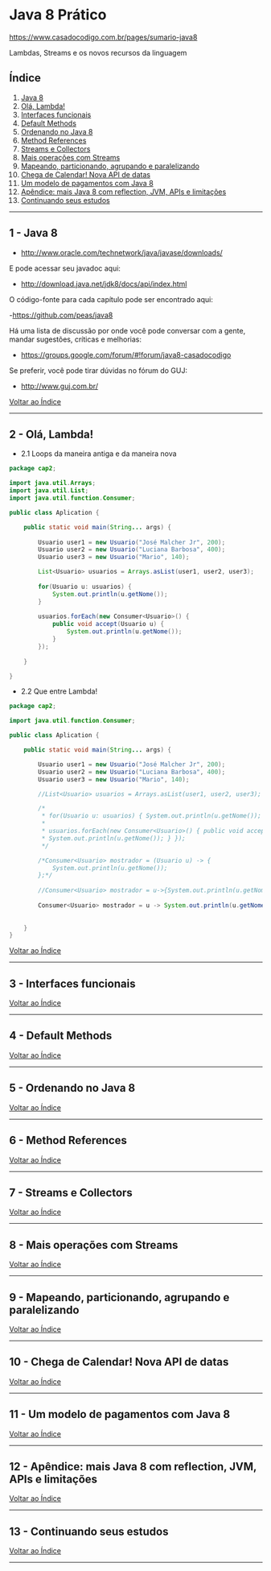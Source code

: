 # Java 8 Prático

https://www.casadocodigo.com.br/pages/sumario-java8

Lambdas, Streams e os novos recursos da linguagem 

## <a name="indice">Índice</a>

1. [Java 8](#parte1)     
2. [Olá, Lambda!](#parte2)     
3. [Interfaces funcionais](#parte3)     
4. [Default Methods](#parte4)     
5. [Ordenando no Java 8](#parte5)     
6. [Method References](#parte6)     
7. [Streams e Collectors](#parte7)     
8. [Mais operações com Streams](#parte8)     
9. [Mapeando, particionando, agrupando e paralelizando](#parte9)     
10. [Chega de Calendar! Nova API de datas](#parte10)     
11. [Um modelo de pagamentos com Java 8](#parte11)     
12. [Apêndice: mais Java 8 com reflection, JVM, APIs e limitações](#parte12)     
13. [Continuando seus estudos](#parte13)     
---


## <a name="parte1">1 - Java 8</a>

- http://www.oracle.com/technetwork/java/javase/downloads/

E pode acessar seu javadoc aqui:

- http://download.java.net/jdk8/docs/api/index.html

O código-fonte para cada capítulo pode ser encontrado aqui:

-https://github.com/peas/java8

Há uma lista de discussão por onde você pode conversar com a gente, mandar sugestões, críticas e melhorias:

- https://groups.google.com/forum/#!forum/java8-casadocodigo

Se preferir, você pode tirar dúvidas no fórum do GUJ:

- http://www.guj.com.br/

[Voltar ao Índice](#indice)

---


## <a name="parte2">2 - Olá, Lambda!</a>

- 2.1 Loops da maneira antiga e da maneira nova

```java
package cap2;

import java.util.Arrays;
import java.util.List;
import java.util.function.Consumer;

public class Aplication {

	public static void main(String... args) {
		
		Usuario user1 = new Usuario("José Malcher Jr", 200);
		Usuario user2 = new Usuario("Luciana Barbosa", 400);
		Usuario user3 = new Usuario("Mario", 140);

		List<Usuario> usuarios = Arrays.asList(user1, user2, user3);
		
		for(Usuario u: usuarios) {
			System.out.println(u.getNome());
		}
		
		usuarios.forEach(new Consumer<Usuario>() {
			public void accept(Usuario u) {
				System.out.println(u.getNome());
			}
		});
		
	}

}

```

- 2.2 Que entre Lambda!

```java
package cap2;

import java.util.function.Consumer;

public class Aplication {

	public static void main(String... args) {

		Usuario user1 = new Usuario("José Malcher Jr", 200);
		Usuario user2 = new Usuario("Luciana Barbosa", 400);
		Usuario user3 = new Usuario("Mario", 140);

		//List<Usuario> usuarios = Arrays.asList(user1, user2, user3);

		/*
		 * for(Usuario u: usuarios) { System.out.println(u.getNome()); }
		 * 
		 * usuarios.forEach(new Consumer<Usuario>() { public void accept(Usuario u) {
		 * System.out.println(u.getNome()); } });
		 */

		/*Consumer<Usuario> mostrador = (Usuario u) -> {
			System.out.println(u.getNome());
		};*/
		
		//Consumer<Usuario> mostrador = u->{System.out.println(u.getNome());};
		
		Consumer<Usuario> mostrador = u -> System.out.println(u.getNome()); 
		
		
	}
}

```


[Voltar ao Índice](#indice)

---


## <a name="parte3">3 - Interfaces funcionais</a>



[Voltar ao Índice](#indice)

---


## <a name="parte4">4 - Default Methods</a>



[Voltar ao Índice](#indice)

---


## <a name="parte5">5 - Ordenando no Java 8</a>



[Voltar ao Índice](#indice)

---


## <a name="parte6">6 - Method References</a>



[Voltar ao Índice](#indice)

---


## <a name="parte7">7 - Streams e Collectors</a>



[Voltar ao Índice](#indice)

---


## <a name="parte8">8 - Mais operações com Streams</a>



[Voltar ao Índice](#indice)

---


## <a name="parte9">9 - Mapeando, particionando, agrupando e paralelizando</a>



[Voltar ao Índice](#indice)

---


## <a name="parte10">10 - Chega de Calendar! Nova API de datas</a>



[Voltar ao Índice](#indice)

---


## <a name="parte11">11 - Um modelo de pagamentos com Java 8</a>



[Voltar ao Índice](#indice)

---


## <a name="parte12">12 - Apêndice: mais Java 8 com reflection, JVM, APIs e limitações</a>



[Voltar ao Índice](#indice)

---


## <a name="parte13">13 - Continuando seus estudos</a>



[Voltar ao Índice](#indice)

---
